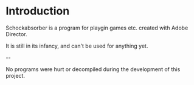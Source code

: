 Introduction
============

Schockabsorber is a program for playgin games etc. created with Adobe Director.

It is still in its infancy, and can't be used for anything yet.

--

No programs were hurt or decompiled during the development of this project.
